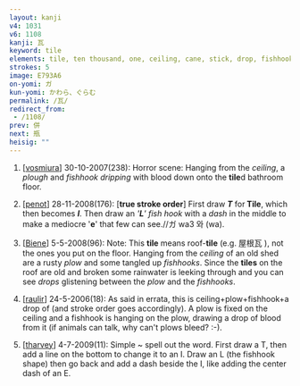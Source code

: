 ```yaml
---
layout: kanji
v4: 1031
v6: 1108
kanji: 瓦
keyword: tile
elements: tile, ten thousand, one, ceiling, cane, stick, drop, fishhook, ice
strokes: 5
image: E793A6
on-yomi: ガ
kun-yomi: かわら、ぐらむ
permalink: /瓦/
redirect_from:
 - /1108/
prev: 併
next: 瓶
heisig: ""
---
```


1) [<a href="http://kanji.koohii.com/profile/vosmiura">vosmiura</a>] 30-10-2007(238): Horror scene: Hanging from the <em>ceiling</em>, a <em>plough</em> and <em>fishhook</em> <em>dripping</em> with blood down onto the <strong>tile</strong>d bathroom floor.

2) [<a href="http://kanji.koohii.com/profile/penot">penot</a>] 28-11-2008(176): [<strong>true stroke order</strong>] First draw <em><strong>T</strong></em> for<strong> Tile</strong>, which then becomes <em><strong>I</strong></em>. Then draw an <em>&#039;<strong>L</strong>&#039; fish hook</em> with a <em>dash</em> in the middle to make a mediocre &#039;<strong>e</strong>&#039; that few can see.//ガ wa3 와 (wa).

3) [<a href="http://kanji.koohii.com/profile/Biene">Biene</a>] 5-5-2008(96): Note: This <strong>tile</strong> means roof-<strong>tile</strong> (e.g. 屋根瓦 ), not the ones you put on the floor. Hanging from the <em>ceiling</em> of an old shed are a rusty <em>plow</em> and some tangled up <em>fishhooks</em>. Since the <strong>tiles</strong> on the roof are old and broken some rainwater is leeking through and you can see <em>drops</em> glistening between the <em>plow</em> and the <em>fishhooks</em>.

4) [<a href="http://kanji.koohii.com/profile/raulir">raulir</a>] 24-5-2006(18): As said in errata, this is ceiling+plow+fishhook+a drop of (and stroke order goes accordingly). A plow is fixed on the ceiling and a fishhook is hanging on the plow, drawing a drop of blood from it (if animals can talk, why can&#039;t plows bleed? :-).

5) [<a href="http://kanji.koohii.com/profile/tharvey">tharvey</a>] 4-7-2009(11): Simple ~ spell out the word. First draw a T, then add a line on the bottom to change it to an I. Draw an L (the fishhook shape) then go back and add a dash beside the I, like adding the center dash of an E.

